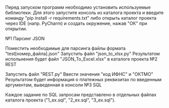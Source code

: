 Перед запуском программ необходимо установить используемые библиотеки. Для этого запустите консоль из каталога проекта и введите команду "pip install -r requirements.txt" либо открыть каталог проекта через IDE (напр. PyCharm) и создать окружение, нажав "ОК" при открытии.

№1 Парсинг JSON

Поместить необходимые для парсинга файлы формата "test[номер_файла].json"
Запустить файл "json_to_xlsx.py"
Результатом испольнения будет файл "JSON_To_Excel.xlsx" в каталоге проекта
№2 REST

Запустить файл "REST.py"
Ввести значения "код ИФНС" и "ОКТМО"
Результатом будет информация о платежных реквизитах по введенным аргументам, выведенная в консоли
№3 SQL

Каждое задание по SQL запросам представлено в отдельных файлах каталога проекта ("1_ex.sql", "2_ex.sql", "3_ex.sql").

